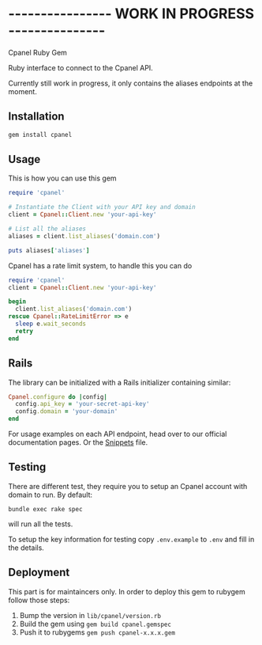 ---------------- WORK IN PROGRESS ---------------
============
Cpanel Ruby Gem 

Ruby interface to connect to the Cpanel API.

Currently still work in progress, it only contains the aliases endpoints at the moment.


Installation
------------

```ruby
gem install cpanel
```

Usage
-----
This is how you can use this gem

```ruby
require 'cpanel'

# Instantiate the Client with your API key and domain
client = Cpanel::Client.new 'your-api-key'

# List all the aliases
aliases = client.list_aliases('domain.com')

puts aliases['aliases']
```

Cpanel has a rate limit system, to handle this you can do
```ruby
require 'cpanel'
client = Cpanel::Client.new 'your-api-key'

begin
  client.list_aliases('domain.com')
rescue Cpanel::RateLimitError => e
  sleep e.wait_seconds
  retry
end

```

Rails
-----

The library can be initialized with a Rails initializer containing similar:
```ruby
Cpanel.configure do |config|
  config.api_key = 'your-secret-api-key'
  config.domain = 'your-domain'
end
```


For usage examples on each API endpoint, head over to our official documentation
pages. Or the [Snippets](docs/Snippets.md) file.

Testing
-------

There are different test, they require you to setup an Cpanel account with domain to run.
By default:
```
bundle exec rake spec
```
will run all the tests.

To setup the key information for testing copy `.env.example` to `.env` and fill in the details.


Deployment
------

This part is for maintaincers only. In order to deploy this gem to rubygem follow those steps:

1. Bump the version in `lib/cpanel/version.rb`
2. Build the gem using `gem build cpanel.gemspec`
3. Push it to rubygems `gem push cpanel-x.x.x.gem`
